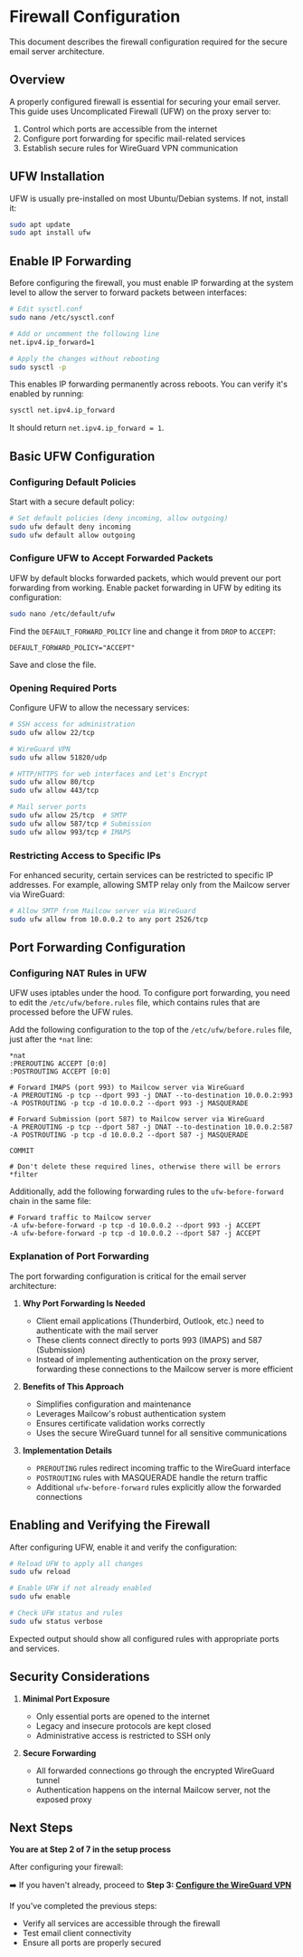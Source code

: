 # Firewall Configuration

This document describes the firewall configuration required for the secure email server architecture.

## Overview

A properly configured firewall is essential for securing your email server. This guide uses Uncomplicated Firewall (UFW) on the proxy server to:

1. Control which ports are accessible from the internet
2. Configure port forwarding for specific mail-related services
3. Establish secure rules for WireGuard VPN communication

## UFW Installation

UFW is usually pre-installed on most Ubuntu/Debian systems. If not, install it:

```bash
sudo apt update
sudo apt install ufw
```

## Enable IP Forwarding

Before configuring the firewall, you must enable IP forwarding at the system level to allow the server to forward packets between interfaces:

```bash
# Edit sysctl.conf
sudo nano /etc/sysctl.conf

# Add or uncomment the following line
net.ipv4.ip_forward=1

# Apply the changes without rebooting
sudo sysctl -p
```

This enables IP forwarding permanently across reboots. You can verify it's enabled by running:

```bash
sysctl net.ipv4.ip_forward
```

It should return `net.ipv4.ip_forward = 1`.

## Basic UFW Configuration

### Configuring Default Policies

Start with a secure default policy:

```bash
# Set default policies (deny incoming, allow outgoing)
sudo ufw default deny incoming
sudo ufw default allow outgoing
```

### Configure UFW to Accept Forwarded Packets

UFW by default blocks forwarded packets, which would prevent our port forwarding from working. Enable packet forwarding in UFW by editing its configuration:

```bash
sudo nano /etc/default/ufw
```

Find the `DEFAULT_FORWARD_POLICY` line and change it from `DROP` to `ACCEPT`:

```
DEFAULT_FORWARD_POLICY="ACCEPT"
```

Save and close the file.

### Opening Required Ports

Configure UFW to allow the necessary services:

```bash
# SSH access for administration
sudo ufw allow 22/tcp

# WireGuard VPN
sudo ufw allow 51820/udp

# HTTP/HTTPS for web interfaces and Let's Encrypt
sudo ufw allow 80/tcp
sudo ufw allow 443/tcp

# Mail server ports
sudo ufw allow 25/tcp  # SMTP
sudo ufw allow 587/tcp # Submission
sudo ufw allow 993/tcp # IMAPS
```

### Restricting Access to Specific IPs

For enhanced security, certain services can be restricted to specific IP addresses. For example, allowing SMTP relay only from the Mailcow server via WireGuard:

```bash
# Allow SMTP from Mailcow server via WireGuard
sudo ufw allow from 10.0.0.2 to any port 2526/tcp
```

## Port Forwarding Configuration

### Configuring NAT Rules in UFW

UFW uses iptables under the hood. To configure port forwarding, you need to edit the `/etc/ufw/before.rules` file, which contains rules that are processed before the UFW rules.

Add the following configuration to the top of the `/etc/ufw/before.rules` file, just after the `*nat` line:

```
*nat
:PREROUTING ACCEPT [0:0]
:POSTROUTING ACCEPT [0:0]

# Forward IMAPS (port 993) to Mailcow server via WireGuard
-A PREROUTING -p tcp --dport 993 -j DNAT --to-destination 10.0.0.2:993
-A POSTROUTING -p tcp -d 10.0.0.2 --dport 993 -j MASQUERADE

# Forward Submission (port 587) to Mailcow server via WireGuard
-A PREROUTING -p tcp --dport 587 -j DNAT --to-destination 10.0.0.2:587
-A POSTROUTING -p tcp -d 10.0.0.2 --dport 587 -j MASQUERADE

COMMIT

# Don't delete these required lines, otherwise there will be errors
*filter
```

Additionally, add the following forwarding rules to the `ufw-before-forward` chain in the same file:

```
# Forward traffic to Mailcow server
-A ufw-before-forward -p tcp -d 10.0.0.2 --dport 993 -j ACCEPT
-A ufw-before-forward -p tcp -d 10.0.0.2 --dport 587 -j ACCEPT
```

### Explanation of Port Forwarding

The port forwarding configuration is critical for the email server architecture:

1. **Why Port Forwarding Is Needed**
   - Client email applications (Thunderbird, Outlook, etc.) need to authenticate with the mail server
   - These clients connect directly to ports 993 (IMAPS) and 587 (Submission)
   - Instead of implementing authentication on the proxy server, forwarding these connections to the Mailcow server is more efficient

2. **Benefits of This Approach**
   - Simplifies configuration and maintenance
   - Leverages Mailcow's robust authentication system
   - Ensures certificate validation works correctly
   - Uses the secure WireGuard tunnel for all sensitive communications

3. **Implementation Details**
   - `PREROUTING` rules redirect incoming traffic to the WireGuard interface
   - `POSTROUTING` rules with MASQUERADE handle the return traffic
   - Additional `ufw-before-forward` rules explicitly allow the forwarded connections

## Enabling and Verifying the Firewall

After configuring UFW, enable it and verify the configuration:

```bash
# Reload UFW to apply all changes
sudo ufw reload

# Enable UFW if not already enabled
sudo ufw enable

# Check UFW status and rules
sudo ufw status verbose
```

Expected output should show all configured rules with appropriate ports and services.

## Security Considerations

1. **Minimal Port Exposure**
   - Only essential ports are opened to the internet
   - Legacy and insecure protocols are kept closed
   - Administrative access is restricted to SSH only

2. **Secure Forwarding**
   - All forwarded connections go through the encrypted WireGuard tunnel
   - Authentication happens on the internal Mailcow server, not the exposed proxy

## Next Steps

**You are at Step 2 of 7 in the setup process**

After configuring your firewall:

➡️ If you haven't already, proceed to **Step 3: [Configure the WireGuard VPN](wireguard.md)**

If you've completed the previous steps:
- Verify all services are accessible through the firewall
- Test email client connectivity
- Ensure all ports are properly secured 